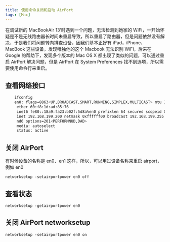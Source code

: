 ```yaml
---
title: 使用命令关闭和启动 AirPort
tags: [Mac]
---
```


在调试新的 MacBookAir 13’时遇到一个问题，无法检测到她家的 WiFi，一开始怀疑是不是无线路由器长时间未重启导致，所以重启了路由器，但是问题依然没有解决，于是我们将问题转向排查设备，因我们基本正好有 iPad，iPhone，MacBook 这些设备，发现唯独他的这个 Macbook 无法识别 WiFi，后来在 Google 的帮助下，发现多个版本的 Mac OS X 都出现了类似的问题，可以通过重启 AirPort 解决问题，但是 AirPort 在 System Preferences 找不到选项，所以需要使用命令行来重启。

## 查看网络接口

```bash
    ifconfig
    en0: flags=8863<UP,BROADCAST,SMART,RUNNING,SIMPLEX,MULTICAST> mtu 1500
     ether 60:f8:1d:ad:85:76
     inet6 fe80::18a9:fa23:b02f:5d8a%en0 prefixlen 64 secured scopeid 0x4
     inet 192.168.199.200 netmask 0xffffff00 broadcast 192.168.199.255
     nd6 options=201<PERFORMNUD,DAD>
     media: autoselect
     status: active
```

## 关闭 AirPort

有时候设备的名称是 en0、en1 这样，所以，可以用过设备名称来重启 airport，例如 en0

    networksetup -setairportpower en0 off

## 查看状态

    networksetup -getairportpower en0

## 关闭 AirPort networksetup

    networksetup -setairportpower en0 on
